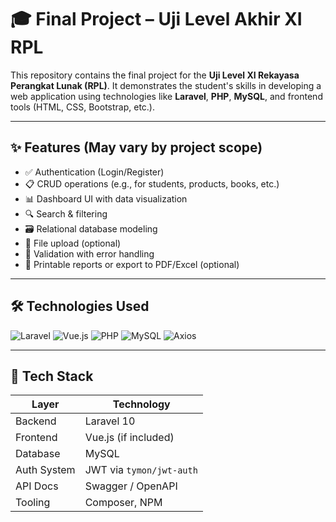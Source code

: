 # 🎓 Final Project – Uji Level Akhir XI RPL

This repository contains the final project for the **Uji Level XI Rekayasa Perangkat Lunak (RPL)**. It demonstrates the student's skills in developing a web application using technologies like **Laravel**, **PHP**, **MySQL**, and frontend tools (HTML, CSS, Bootstrap, etc.).

---

## ✨ Features (May vary by project scope)

- ✅ Authentication (Login/Register)
- 📋 CRUD operations (e.g., for students, products, books, etc.)
- 📊 Dashboard UI with data visualization
- 🔍 Search & filtering
- 🗃️ Relational database modeling
- 📂 File upload (optional)
- 🧾 Validation with error handling
- 📄 Printable reports or export to PDF/Excel (optional)

---

## 🛠️ Technologies Used

![Laravel](https://img.shields.io/badge/Laravel-FF2D20?style=for-the-badge&logo=laravel&logoColor=white)
![Vue.js](https://img.shields.io/badge/Vue.js-42b883?style=for-the-badge&logo=vue.js&logoColor=white)
![PHP](https://img.shields.io/badge/PHP-777BB4?style=for-the-badge&logo=php&logoColor=white)
![MySQL](https://img.shields.io/badge/MySQL-00758F?style=for-the-badge&logo=mysql&logoColor=white)
![Axios](https://img.shields.io/badge/Axios-5A29E4?style=for-the-badge&logo=axios&logoColor=white)

---


## 🧰 Tech Stack

| Layer        | Technology            |
|--------------|------------------------|
| Backend      | Laravel 10             |
| Frontend     | Vue.js (if included)   |
| Database     | MySQL                  |
| Auth System  | JWT via `tymon/jwt-auth` |
| API Docs     | Swagger / OpenAPI      |
| Tooling      | Composer, NPM          |



